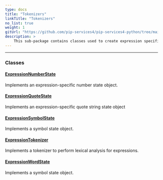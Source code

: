 ```yaml
---
type: docs
title: "Tokenizers"
linkTitle: "Tokenizers"
no_list: true
weight: 1
gitUrl: "https://github.com/pip-services4/pip-services4-python/tree/main/pip-services4-expressions-python"
description: >
    This sub-package contains classes used to create expression specific state objects and tokenizers for lexical analysis. 
---
```

---
<div class="module-body"> 

### Classes

#### [ExpressionNumberState](expression_number_state)
Implements an expression-specific number state object.

#### [ExpressionQuoteState](expression_quote_state)
Implements an expression-specific quote string state object

#### [ExpressionSymbolState](expression_symbol_state)
Implements a symbol state object.

#### [ExpressionTokenizer](expression_tokenizer)
Implements a tokenizer to perform lexical analysis for expressions.

#### [ExpressionWordState](expression_word_state)
Implements a symbol state object.


</div>


